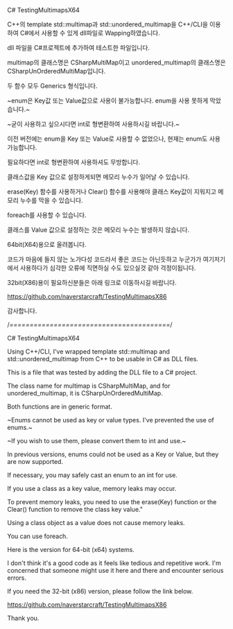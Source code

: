 C# TestingMultimapsX64

C++의 template std::multimap과 std::unordered_multimap을 C++/CLI을 이용하여 C#에서 사용할 수 있게 dll파일로 Wapping하였습니다.

dll 파일을 C#프로젝트에 추가하여 테스트한 파일입니다.

multimap의 클래스명은 CSharpMultiMap이고 unordered_multimap의 클래스명은 CSharpUnOrderedMultiMap입니다.

두 함수 모두 Generics 형식입니다.

~enum은 Key값 또는 Value값으로 사용이 불가능합니다. enum을 사용 못하게 막았습니다.~

~굳이 사용하고 싶으시다면 int로 형변환하여 사용하시길 바랍니다.~

이전 버전에는 enum을 Key 또는 Value로 사용할 수 없었으나, 현재는 enum도 사용 가능합니다.

필요하다면 int로 형변환하여 사용하셔도 무방합니다.

클래스값을 Key 값으로 설정하게되면 메모리 누수가 일어날 수 있습니다.

erase(Key) 함수를 사용하거나 Clear() 함수를 사용해야 클래스 Key값이 지워지고 메모리 누수를 막을 수 있습니다.

foreach를 사용할 수 있습니다.

클래스를 Value 값으로 설정하는 것은 메모리 누수는 발생하지 않습니다.

64bit(X64)용으로 올려봅니다.

코드가 마음에 들지 않는 노가다성 코드라서 좋은 코드는 아닌듯하고 누군가가 여기저기에서 사용하다가 심각한 오류에 직면하실 수도 있으실것 같아 걱정이됩니다.

32bit(X86)용이 필요하신분들은 아래 링크로 이동하시길 바랍니다.

https://github.com/naverstarcraft/TestingMultimapsX86

감사합니다.

/*========================================*/

C# TestingMultimapsX64

Using C++/CLI, I've wrapped template std::multimap and std::unordered_multimap from C++ to be usable in C# as DLL files.

This is a file that was tested by adding the DLL file to a C# project.

The class name for multimap is CSharpMultiMap, and for unordered_multimap, it is CSharpUnOrderedMultiMap.

Both functions are in generic format.

~Enums cannot be used as key or value types. I've prevented the use of enums.~

~If you wish to use them, please convert them to int and use.~

In previous versions, enums could not be used as a Key or Value, but they are now supported.

If necessary, you may safely cast an enum to an int for use.

If you use a class as a key value, memory leaks may occur.

To prevent memory leaks, you need to use the erase(Key) function or the Clear() function to remove the class key value."

Using a class object as a value does not cause memory leaks.

You can use foreach.

Here is the version for 64-bit (x64) systems.

I don't think it's a good code as it feels like tedious and repetitive work. I'm concerned that someone might use it here and there and encounter serious errors.

If you need the 32-bit (x86) version, please follow the link below.

https://github.com/naverstarcraft/TestingMultimapsX86

Thank you.